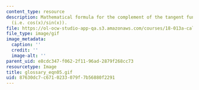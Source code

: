 ```yaml
---
content_type: resource
description: Mathematical formula for the complement of the tangent function or cotangent
  (i.e. cos(x)/sin(x)).
file: https://ol-ocw-studio-app-qa.s3.amazonaws.com/courses/18-013a-calculus-with-applications-spring-2005/87630dc7c6710233079f7b56880f2291_glossary_eqn05.gif
file_type: image/gif
image_metadata:
  caption: ''
  credit: ''
  image-alt: ''
parent_uid: e8cdc347-f062-2f11-96ad-2879f268cc73
resourcetype: Image
title: glossary_eqn05.gif
uid: 87630dc7-c671-0233-079f-7b56880f2291
---
```


